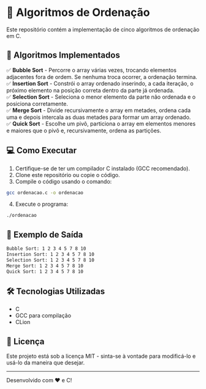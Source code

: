 # 📌 Algoritmos de Ordenação

Este repositório contém a implementação de cinco algoritmos de ordenação em C.

## 🚀 Algoritmos Implementados

✅ **Bubble Sort** - Percorre o array várias vezes, trocando elementos adjacentes fora de ordem. Se nenhuma troca ocorrer, a ordenação termina.  
✅ **Insertion Sort** - Constrói o array ordenado inserindo, a cada iteração, o próximo elemento na posição correta dentro da parte já ordenada.  
✅ **Selection Sort** - Seleciona o menor elemento da parte não ordenada e o posiciona corretamente.  
✅ **Merge Sort** - Divide recursivamente o array em metades, ordena cada uma e depois intercala as duas metades para formar um array ordenado.  
✅ **Quick Sort** - Escolhe um pivô, particiona o array em elementos menores e maiores que o pivô e, recursivamente, ordena as partições.  

## 💻 Como Executar

1. Certifique-se de ter um compilador C instalado (GCC recomendado).
2. Clone este repositório ou copie o código.
3. Compile o código usando o comando:

```sh
gcc ordenacao.c -o ordenacao
```

4. Execute o programa:

```sh
./ordenacao
```

## 📌 Exemplo de Saída

```sh
Bubble Sort: 1 2 3 4 5 7 8 10 
Insertion Sort: 1 2 3 4 5 7 8 10 
Selection Sort: 1 2 3 4 5 7 8 10 
Merge Sort: 1 2 3 4 5 7 8 10 
Quick Sort: 1 2 3 4 5 7 8 10 
```

## 🛠 Tecnologias Utilizadas

- C
- GCC para compilação
- CLion

## 📄 Licença

Este projeto está sob a licença MIT - sinta-se à vontade para modificá-lo e usá-lo da maneira que desejar.

---
Desenvolvido com ❤️ e C!
